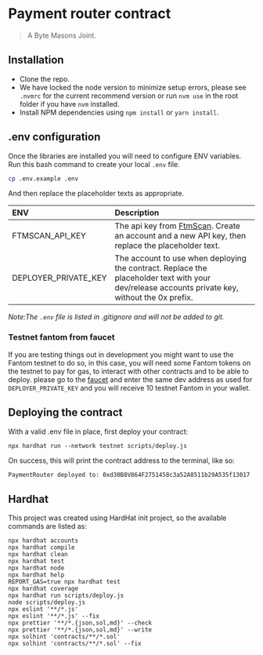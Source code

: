 # Payment router contract
> A Byte Masons Joint.

## Installation
- Clone the repo.
- We have locked the node version to minimize setup errors, please see `.nvmrc` for the current recommend version or run `nvm use` in the root folder if you have `nvm` installed.
- Install NPM dependencies using `npm install` or `yarn install`.


## .env configuration

Once the libraries are installed you will need to configure ENV variables. Run this bash command to create your local `.env` file.
```bash
cp .env.example .env
```

And then replace the placeholder texts as appropriate.


| ENV | Description |
|:--- |:------------|
| FTMSCAN_API_KEY | The api key from [FtmScan](https://ftmscan.com/myapikey). Create an account and a new API key, then replace the placeholder text. |
| DEPLOYER_PRIVATE_KEY | The account to use when deploying the contract. Replace the placeholder text with your dev/release accounts private key, without the 0x prefix. |

_Note:The `.env` file is listed in .gitignore and will not be added to git._

### Testnet fantom from faucet
If you are testing things out in development you might want to use the Fantom testnet to do so, in this case, you will need some Fantom tokens on the testnet to pay for gas, to interact with other contracts and to be able to deploy. please go to the [faucet](https://faucet.fantom.network) and enter the same dev address as used for `DEPLOYER_PRIVATE_KEY` and you will receive 10 testnet Fantom in your wallet.

## Deploying the contract
With a valid .env file in place, first deploy your contract:

```shell
npx hardhat run --network testnet scripts/deploy.js
```
On success, this will print  the contract address to the terminal, like so:
```bash
PaymentRouter deployed to: 0xd30B8V864F2751458c3a52A8511b29A535f13017
```



## Hardhat
This project was created using HardHat init project, so the available commands are listed as:

```shell
npx hardhat accounts
npx hardhat compile
npx hardhat clean
npx hardhat test
npx hardhat node
npx hardhat help
REPORT_GAS=true npx hardhat test
npx hardhat coverage
npx hardhat run scripts/deploy.js
node scripts/deploy.js
npx eslint '**/*.js'
npx eslint '**/*.js' --fix
npx prettier '**/*.{json,sol,md}' --check
npx prettier '**/*.{json,sol,md}' --write
npx solhint 'contracts/**/*.sol'
npx solhint 'contracts/**/*.sol' --fix
```